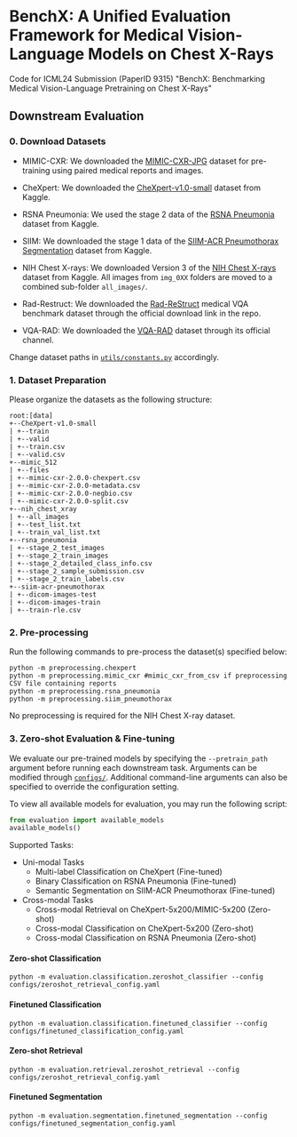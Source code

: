 # BenchX: A Unified Evaluation Framework for Medical Vision-Language Models on Chest X-Rays

Code for ICML24 Submission (PaperID 9315) "BenchX: Benchmarking Medical Vision-Language Pretraining on Chest X-Rays"

## Downstream Evaluation

### 0. Download Datasets

- MIMIC-CXR: We downloaded the [MIMIC-CXR-JPG](https://physionet.org/content/mimic-cxr-jpg/2.0.0/) dataset for pre-training using paired medical reports and images.

- CheXpert: We downloaded the [CheXpert-v1.0-small](https://stanfordmlgroup.github.io/competitions/chexpert/#:~:text=What%20is%20CheXpert%3F,labeled%20reference%20standard%20evaluation%20sets) dataset from Kaggle.

- RSNA Pneumonia: We used the stage 2 data of the [RSNA Pneumonia](https://www.kaggle.com/c/rsna-pneumonia-detection-challenge) dataset from Kaggle.

- SIIM: We downloaded the stage 1 data of the [SIIM-ACR Pneumothorax Segmentation](https://www.kaggle.com/c/siim-acr-pneumothorax-segmentation) dataset from Kaggle.

- NIH Chest X-rays: We downloaded Version 3 of the [NIH Chest X-rays](https://www.kaggle.com/datasets/nih-chest-xrays/data) dataset from Kaggle. All images from `img_0XX` folders are moved to a combined sub-folder `all_images/`.
  
- Rad-Restruct: We downloaded the [Rad-ReStruct](https://github.com/ChantalMP/Rad-ReStruct/tree/master) medical VQA benchmark dataset through the official download link in the repo.

- VQA-RAD: We downloaded the [VQA-RAD](https://osf.io/89kps/) dataset through its official channel.

Change dataset paths in [`utils/constants.py`](utils/constants.py) accordingly.


### 1. Dataset Preparation

Please organize the datasets as the following structure:

```
root:[data]
+--CheXpert-v1.0-small
| +--train
| +--valid
| +--train.csv
| +--valid.csv
+--mimic_512
| +--files
| +--mimic-cxr-2.0.0-chexpert.csv
| +--mimic-cxr-2.0.0-metadata.csv
| +--mimic-cxr-2.0.0-negbio.csv
| +--mimic-cxr-2.0.0-split.csv
+--nih_chest_xray
| +--all_images
| +--test_list.txt
| +--train_val_list.txt
+--rsna_pneumonia
| +--stage_2_test_images
| +--stage_2_train_images
| +--stage_2_detailed_class_info.csv
| +--stage_2_sample_submission.csv
| +--stage_2_train_labels.csv
+--siim-acr-pneumothorax
| +--dicom-images-test
| +--dicom-images-train
| +--train-rle.csv
```

### 2. Pre-processing

Run the following commands to pre-process the dataset(s) specified below:

```
python -m preprocessing.chexpert
python -m preprocessing.mimic_cxr #mimic_cxr_from_csv if preprocessing CSV file containing reports
python -m preprocessing.rsna_pneumonia
python -m preprocessing.siim_pneumothorax
```

No preprocessing is required for the NIH Chest X-ray dataset.

### 3. Zero-shot Evaluation & Fine-tuning

We evaluate our pre-trained models by specifying the `--pretrain_path` argument before running each downstream task. Arguments can be modified through [`configs/`](configs/). Additional command-line arguments can also be specified to override the configuration setting.

To view all available models for evaluation, you may run the following script:
```python
from evaluation import available_models
available_models()
```

Supported Tasks:
* Uni-modal Tasks
    * Multi-label Classification on CheXpert (Fine-tuned)
    * Binary Classification on RSNA Pneumonia (Fine-tuned)
    * Semantic Segmentation on SIIM-ACR Pneumothorax (Fine-tuned)
* Cross-modal Tasks
    * Cross-modal Retrieval on CheXpert-5x200/MIMIC-5x200 (Zero-shot)
    * Cross-modal Classification on CheXpert-5x200 (Zero-shot)
    * Cross-modal Classification on RSNA Pneumonia (Zero-shot)

#### Zero-shot Classification
```
python -m evaluation.classification.zeroshot_classifier --config configs/zeroshot_retrieval_config.yaml
```
#### Finetuned Classification
```
python -m evaluation.classification.finetuned_classifier --config configs/finetuned_classification_config.yaml
```
#### Zero-shot Retrieval
```
python -m evaluation.retrieval.zeroshot_retrieval --config configs/zeroshot_retrieval_config.yaml
```
#### Finetuned Segmentation
```
python -m evaluation.segmentation.finetuned_segmentation --config configs/finetuned_segmentation_config.yaml
```


